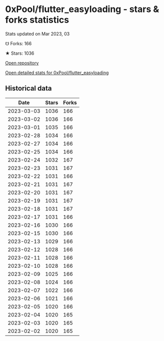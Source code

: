 # 0xPool/flutter_easyloading - stars & forks statistics

Stats updated on Mar 2023, 03

☋ Forks: 166

★ Stars: 1036

[Open repository](https://github.com/0xPool/flutter_easyloading)

[Open detailed stats for 0xPool/flutter_easyloading](https://reviewgithub.com/rep/0xPool/flutter_easyloading)

## Historical data
| Date | Stars | Forks |
|------|-------|-------|
| 2023-03-03 | 1036 | 166 | 
| 2023-03-02 | 1036 | 166 | 
| 2023-03-01 | 1035 | 166 | 
| 2023-02-28 | 1034 | 166 | 
| 2023-02-27 | 1034 | 166 | 
| 2023-02-25 | 1034 | 166 | 
| 2023-02-24 | 1032 | 167 | 
| 2023-02-23 | 1031 | 167 | 
| 2023-02-22 | 1031 | 166 | 
| 2023-02-21 | 1031 | 167 | 
| 2023-02-20 | 1031 | 167 | 
| 2023-02-19 | 1031 | 167 | 
| 2023-02-18 | 1031 | 167 | 
| 2023-02-17 | 1031 | 166 | 
| 2023-02-16 | 1030 | 166 | 
| 2023-02-15 | 1030 | 166 | 
| 2023-02-13 | 1029 | 166 | 
| 2023-02-12 | 1028 | 166 | 
| 2023-02-11 | 1028 | 166 | 
| 2023-02-10 | 1028 | 166 | 
| 2023-02-09 | 1025 | 166 | 
| 2023-02-08 | 1024 | 166 | 
| 2023-02-07 | 1022 | 166 | 
| 2023-02-06 | 1021 | 166 | 
| 2023-02-05 | 1020 | 166 | 
| 2023-02-04 | 1020 | 165 | 
| 2023-02-03 | 1020 | 165 | 
| 2023-02-02 | 1020 | 165 | 

